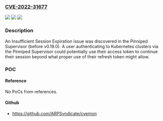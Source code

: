 ### [CVE-2022-31677](https://cve.mitre.org/cgi-bin/cvename.cgi?name=CVE-2022-31677)
![](https://img.shields.io/static/v1?label=Product&message=Pinniped%20Supervisor&color=blue)
![](https://img.shields.io/static/v1?label=Version&message=Pinniped%20Supervisor%20(before%20v0.19.0)%20&color=brightgreen)
![](https://img.shields.io/static/v1?label=Vulnerability&message=Insufficient%20Session%20Expiration%20issue&color=brightgreen)

### Description

An Insufficient Session Expiration issue was discovered in the Pinniped Supervisor (before v0.19.0). A user authenticating to Kubernetes clusters via the Pinniped Supervisor could potentially use their access token to continue their session beyond what proper use of their refresh token might allow.

### POC

#### Reference
No PoCs from references.

#### Github
- https://github.com/ARPSyndicate/cvemon

